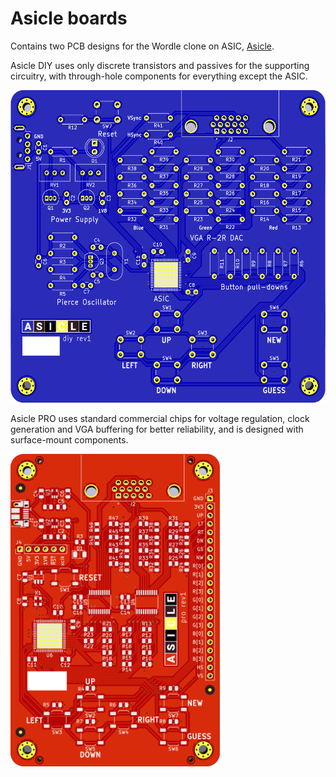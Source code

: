 # Asicle boards

Contains two PCB designs for the Wordle clone on ASIC, [Asicle](https://github.com/htfab/asicle).

Asicle DIY uses only discrete transistors and passives for the supporting circuitry, with through-hole components for everything except the ASIC.

<img src="images/asicle-diy.png" alt="Asicle DIY front render" height="500px" />

Asicle PRO uses standard commercial chips for voltage regulation, clock generation and VGA buffering for better reliability, and is designed with surface-mount components.

<img src="images/asicle-pro.png" alt="Asicle PRO front render" height="500px" />
